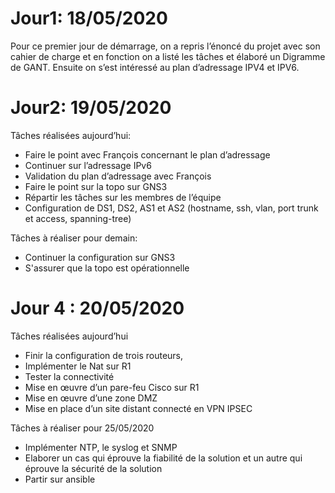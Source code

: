 # Jour1: 18/05/2020
Pour ce premier jour de démarrage, on a repris l’énoncé du projet avec son cahier de charge et en fonction on a listé les tâches et élaboré un Digramme de GANT. 
Ensuite on s’est intéressé au plan d’adressage IPV4 et IPV6.

# Jour2: 19/05/2020

Tâches réalisées aujourd’hui:
-	Faire le point avec François concernant le plan d’adressage 
-	Continuer sur l’adressage IPv6
-	Validation du plan d’adressage avec François
-	Faire le point sur la topo sur GNS3
-	Répartir les tâches sur les membres de l’équipe
-	Configuration de DS1, DS2, AS1 et AS2 (hostname, ssh, vlan, port trunk et access, spanning-tree)

Tâches à réaliser pour demain:
- Continuer la configuration sur GNS3
- S'assurer que la topo est opérationnelle 

# Jour 4 : 20/05/2020
Tâches réalisées aujourd’hui
-	Finir la configuration de trois routeurs,
-	Implémenter le Nat sur R1
-	Tester la connectivité
-	Mise en œuvre d’un pare-feu Cisco sur R1
-	Mise en œuvre d’une zone DMZ 
-	Mise en place d’un site distant connecté en VPN IPSEC

Tâches à réaliser pour 25/05/2020
-	Implémenter NTP, le syslog et SNMP
-	Elaborer un cas qui éprouve la fiabilité de la solution et un autre qui éprouve la sécurité de la solution
-	Partir sur ansible
